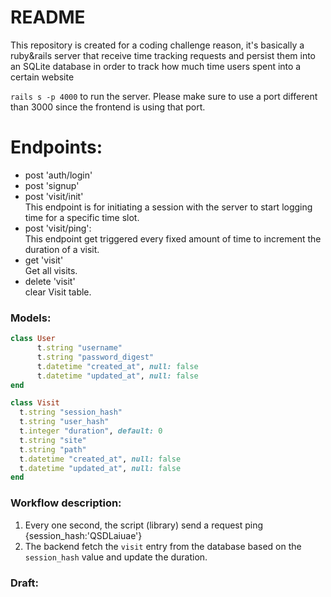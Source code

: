 # README

This repository is created for a coding challenge reason, it's basically a ruby&rails server that receive time tracking requests and persist them into an SQLite database in order to track how much time users spent into a certain website<br>

  ``
  rails s -p 4000
  `` to run the server. Please make sure to use a port different than 3000 since the frontend is using that port.


# Endpoints:

  - post 'auth/login'
  - post 'signup'
  - post 'visit/init'<br>
  This endpoint is for initiating a session with the server to start logging time for a specific time slot.
   - post 'visit/ping':<br>
  This endpoint get triggered every fixed amount of time to increment the duration of a visit.
  - get 'visit'<br>
  Get all visits.
  - delete 'visit'<br>
  clear Visit table.
  
  ### Models:
  ```ruby
  class User 
        t.string "username"
        t.string "password_digest"
        t.datetime "created_at", null: false
        t.datetime "updated_at", null: false
  end
  ```
  
  ```ruby
class Visit
    t.string "session_hash"
    t.string "user_hash"
    t.integer "duration", default: 0
    t.string "site"
    t.string "path"
    t.datetime "created_at", null: false
    t.datetime "updated_at", null: false
end
```
  
  ### Workflow description:
  1. Every one second, the script (library) send a request ping {session_hash:'QSDLaiuae'} 
  2. The backend fetch the `visit` entry from the database based on the `session_hash` value and update the duration.

### Draft: